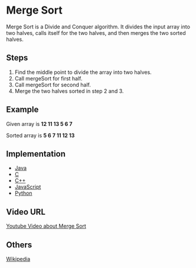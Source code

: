 # Merge Sort

Merge Sort is a Divide and Conquer algorithm. It divides the input array into two halves, calls itself for the two halves, and then merges the two sorted halves.

## Steps

1. Find the middle point to divide the array into two halves.
2. Call mergeSort for first half.
3. Call mergeSort for second half.
4. Merge the two halves sorted in step 2 and 3.

## Example

Given array is
**12 11 13 5 6 7**

Sorted array is
**5 6 7 11 12 13**

## Implementation

- [Java](../../../algorithms/Java/sorting/merge-sort.java)
- [C](../../../algorithms/C/sorting/merge-sort.c)
- [C++](../../../algorithms/CPlusPlus/Sorting/merge-sort.cpp)
- [JavaScript](../../../algorithms/JavaScript/src/sorting/merge-sort.js)
- [Python](../../../algorithms/Python/sorting/merge_sort.py)

## Video URL

[Youtube Video about Merge Sort](https://www.youtube.com/watch?v=jlHkDBEumP0)

## Others

[Wikipedia](https://en.wikipedia.org/wiki/Merge_sort)
